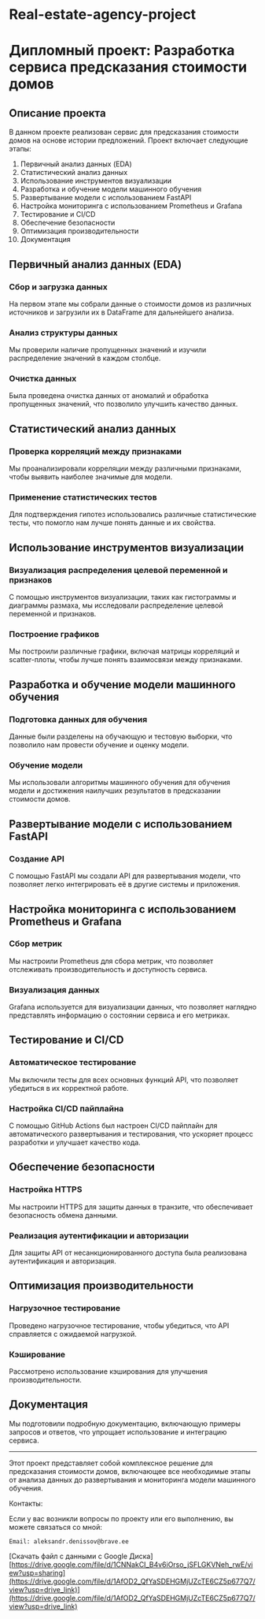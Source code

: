 # Real-estate-agency-project
# Дипломный проект: Разработка сервиса предсказания стоимости домов

## Описание проекта

В данном проекте реализован сервис для предсказания стоимости домов на основе истории предложений. Проект включает следующие этапы:

1. Первичный анализ данных (EDA)
2. Статистический анализ данных
3. Использование инструментов визуализации
4. Разработка и обучение модели машинного обучения
5. Развертывание модели с использованием FastAPI
6. Настройка мониторинга с использованием Prometheus и Grafana
7. Тестирование и CI/CD
8. Обеспечение безопасности
9. Оптимизация производительности
10. Документация

## Первичный анализ данных (EDA)

### Сбор и загрузка данных

На первом этапе мы собрали данные о стоимости домов из различных источников и загрузили их в DataFrame для дальнейшего анализа.

### Анализ структуры данных

Мы проверили наличие пропущенных значений и изучили распределение значений в каждом столбце.

### Очистка данных

Была проведена очистка данных от аномалий и обработка пропущенных значений, что позволило улучшить качество данных.

## Статистический анализ данных

### Проверка корреляций между признаками

Мы проанализировали корреляции между различными признаками, чтобы выявить наиболее значимые для модели.

### Применение статистических тестов

Для подтверждения гипотез использовались различные статистические тесты, что помогло нам лучше понять данные и их свойства.

## Использование инструментов визуализации

### Визуализация распределения целевой переменной и признаков

С помощью инструментов визуализации, таких как гистограммы и диаграммы размаха, мы исследовали распределение целевой переменной и признаков.

### Построение графиков

Мы построили различные графики, включая матрицы корреляций и scatter-плоты, чтобы лучше понять взаимосвязи между признаками.

## Разработка и обучение модели машинного обучения

### Подготовка данных для обучения

Данные были разделены на обучающую и тестовую выборки, что позволило нам провести обучение и оценку модели.

### Обучение модели

Мы использовали алгоритмы машинного обучения для обучения модели и достижения наилучших результатов в предсказании стоимости домов.

## Развертывание модели с использованием FastAPI

### Создание API

С помощью FastAPI мы создали API для развертывания модели, что позволяет легко интегрировать её в другие системы и приложения.

## Настройка мониторинга с использованием Prometheus и Grafana

### Сбор метрик

Мы настроили Prometheus для сбора метрик, что позволяет отслеживать производительность и доступность сервиса.

### Визуализация данных

Grafana используется для визуализации данных, что позволяет наглядно представлять информацию о состоянии сервиса и его метриках.

## Тестирование и CI/CD

### Автоматическое тестирование

Мы включили тесты для всех основных функций API, что позволяет убедиться в их корректной работе.

### Настройка CI/CD пайплайна

С помощью GitHub Actions был настроен CI/CD пайплайн для автоматического развертывания и тестирования, что ускоряет процесс разработки и улучшает качество кода.

## Обеспечение безопасности

### Настройка HTTPS

Мы настроили HTTPS для защиты данных в транзите, что обеспечивает безопасность обмена данными.

### Реализация аутентификации и авторизации

Для защиты API от несанкционированного доступа была реализована аутентификация и авторизация.

## Оптимизация производительности

### Нагрузочное тестирование

Проведено нагрузочное тестирование, чтобы убедиться, что API справляется с ожидаемой нагрузкой.

### Кэширование

Рассмотрено использование кэширования для улучшения производительности.

## Документация

Мы подготовили подробную документацию, включающую примеры запросов и ответов, что упрощает использование и интеграцию сервиса.

---

Этот проект представляет собой комплексное решение для предсказания стоимости домов, включающее все необходимые этапы от анализа данных до развертывания и мониторинга модели машинного обучения.

Контакты:

Если у вас возникли вопросы по проекту или его выполнению, вы можете связаться со мной:

    Email: aleksandr.denissov@brave.ee

[Скачать файл с данными с Google Диска][https://drive.google.com/file/d/1CNNakCI_B4v6iOrso_jSFLGKVNeh_rwE/view?usp=sharing](https://drive.google.com/file/d/1AfOD2_QfYaSDEHGMjUZcTE6CZ5p677Q7/view?usp=drive_link)](https://drive.google.com/file/d/1AfOD2_QfYaSDEHGMjUZcTE6CZ5p677Q7/view?usp=drive_link)

